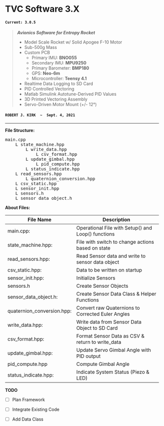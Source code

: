 # **TVC Software 3.X**
#### `Current: 3.0.5`


>
> ***Avionics Software for Entropy Rocket***
> - Model Scale Rocket w/ Solid Apogee F-10 Motor
> - Sub-500g Mass
> - Custom PCB
>   - Primary IMU: **BNO055**
>   - Secondary IMU: **MPU9250**
>   - Primary Barometer: **BMP180**
>   - GPS: **Neo-6m**
>   - Microcontroller: **Teensy 4.1**
> - Realtime Data Logging to SD Card
> - PID Controlled Vectoring
> - Matlab Simulink Autotune-Derived PID Values
> - 3D Printed Vectoring Assembly
> - Servo-Driven Motor Mount (+/- 12°)

#### `ROBERT J. KIRK  ~  Sept. 4, 2021`
 
___
**File Structure:**
<pre>
main.cpp
    L state_machine.hpp
        L write_data.hpp
            L csv_format.hpp
        L update_gimbal.hpp
            L pid_compute.hpp
        L status_indicate.hpp
    L read_sensors.hpp
        L quaternion_conversion.hpp
    L csv_static.hpp
    L sensor_init.hpp
    L sensors.h
    L sensor_data_object.h    
</pre>

**About Files:**

File Name | Description
----------|-----------
main.cpp:                  | Operational File with Setup() and Loop() functions
state_machine.hpp:         | File with switch to change actions based on state
read_sensors.hpp:          | Read Sensor data and write to sensor data object 
csv_static.hpp:            | Data to be written on startup
sensor_init.hpp:           | Initialize Sensors
sensors.h                  | Create Sensor Objects
sensor_data_object.h:      | Create Sensor Data Class & Helper Functions
quaternion_conversion.hpp: | Convert raw Quaternions to Corrected Euler Angles
write_data.hpp:            | Write data from Sensor Data Object to SD Card
csv_format.hpp:            | Format Sensor Data as CSV & return to write_data
update_gimbal.hpp:         | Update Servo Gimbal Angle with PID output
pid_compute.hpp            | Compute Gimbal Angle
status_indicate.hpp:       | Indicate System Status (Piezo & LED)


**TODO**
- [ ] Plan Framework
- [ ] Integrate Existing Code
- [ ] Add Data Class

